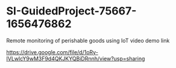 # SI-GuidedProject-75667-1656476862
Remote monitoring of perishable goods using IoT
video demo link

https://drive.google.com/file/d/1oRy-IVLwlcY9wM3F9d4QKJKYQBiDRnnh/view?usp=sharing

